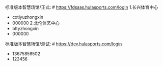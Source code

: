 标准版本智慧场馆/正式: # https://fdsaas.hulasports.com/login
1.长兴体育中心 
- cxtiyuzhongxin
- 000000
2.北伦体艺中心
- bltyzhongxin
- 000000

标准版本智慧场馆/测试: # https://dev.hulasports.com/login
- 13675856502
- 123456